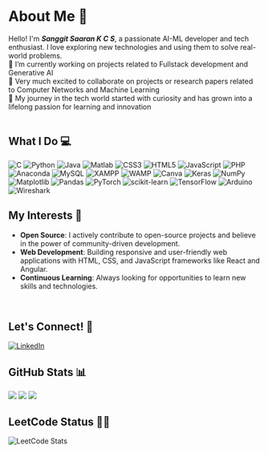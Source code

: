 #  About Me 💫
Hello! I'm ***Sanggit Saaran K C S***, a passionate AI-ML developer and tech enthusiast. I love exploring new technologies and using them to solve real-world problems.<br>
🔭 I’m currently working on projects related to Fullstack development and Generative AI<br>
🚀 Very much excited to collaborate on projects or research papers related to Computer Networks and Machine Learning<br>
🌱 My journey in the tech world started with curiosity and has grown into a lifelong passion for learning and innovation<br>
<br>

## What I Do 💻
![C](https://img.shields.io/badge/c-%2300599C.svg?style=for-the-badge&logo=c&logoColor=white) ![Python](https://img.shields.io/badge/python-3670A0?style=for-the-badge&logo=python&logoColor=ffdd54) ![Java](https://img.shields.io/badge/java-%23ED8B00.svg?style=for-the-badge&logo=openjdk&logoColor=white) ![Matlab](https://img.shields.io/badge/MATLAB-0076A8?style=for-the-badge&logo=mathworks&logoColor=white) ![CSS3](https://img.shields.io/badge/css3-%231572B6.svg?style=for-the-badge&logo=css3&logoColor=white) ![HTML5](https://img.shields.io/badge/html5-%23E34F26.svg?style=for-the-badge&logo=html5&logoColor=white) ![JavaScript](https://img.shields.io/badge/javascript-%23323330.svg?style=for-the-badge&logo=javascript&logoColor=%23F7DF1E) ![PHP](https://img.shields.io/badge/PHP-%23777BB4.svg?style=for-the-badge&logo=php&logoColor=white) ![Anaconda](https://img.shields.io/badge/Anaconda-%2344A833.svg?style=for-the-badge&logo=anaconda&logoColor=white) ![MySQL](https://img.shields.io/badge/mysql-4479A1.svg?style=for-the-badge&logo=mysql&logoColor=white) ![XAMPP](https://img.shields.io/badge/XAMPP-FB7A24?style=for-the-badge&logo=xampp&logoColor=white) ![WAMP](https://img.shields.io/badge/WAMP-FF4088?style=for-the-badge&logo=wamp&logoColor=white) ![Canva](https://img.shields.io/badge/Canva-%2300C4CC.svg?style=for-the-badge&logo=Canva&logoColor=white) ![Keras](https://img.shields.io/badge/Keras-%23D00000.svg?style=for-the-badge&logo=Keras&logoColor=white) ![NumPy](https://img.shields.io/badge/numpy-%23013243.svg?style=for-the-badge&logo=numpy&logoColor=white) ![Matplotlib](https://img.shields.io/badge/Matplotlib-%23ffffff.svg?style=for-the-badge&logo=Matplotlib&logoColor=black) ![Pandas](https://img.shields.io/badge/pandas-%23150458.svg?style=for-the-badge&logo=pandas&logoColor=white) ![PyTorch](https://img.shields.io/badge/PyTorch-%23EE4C2C.svg?style=for-the-badge&logo=PyTorch&logoColor=white) ![scikit-learn](https://img.shields.io/badge/scikit--learn-%23F7931E.svg?style=for-the-badge&logo=scikit-learn&logoColor=white) ![TensorFlow](https://img.shields.io/badge/TensorFlow-%23FF6F00.svg?style=for-the-badge&logo=TensorFlow&logoColor=white) ![Arduino](https://img.shields.io/badge/Arduino-00979D?style=for-the-badge&logo=arduino&logoColor=white) ![Wireshark](https://img.shields.io/badge/Wireshark-1679A7?style=for-the-badge&logo=wireshark&logoColor=white) 
<br>

## My Interests 🚀
- **Open Source**: I actively contribute to open-source projects and believe in the power of community-driven development.
- **Web Development**: Building responsive and user-friendly web applications with HTML, CSS, and JavaScript frameworks like React and Angular.
- **Continuous Learning**: Always looking for opportunities to learn new skills and technologies.
<br>

## Let's Connect! 🔗
[![LinkedIn](https://img.shields.io/badge/LinkedIn-%230077B5.svg?logo=linkedin&logoColor=white)](https://www.linkedin.com/in/sanggit-saaran-k-c-s/) 
<br>

## GitHub Stats 📊
![](https://github-readme-stats.vercel.app/api?username=sanggitsaaran&theme=dark&hide_border=true&include_all_commits=false&count_private=false)
![](https://github-readme-streak-stats.herokuapp.com/?user=sanggitsaaran&theme=dark&hide_border=true)
![](https://github-readme-stats.vercel.app/api/top-langs/?username=sanggitsaaran&theme=dark&hide_border=true&include_all_commits=false&count_private=false&layout=compact)
<br>

## LeetCode Status 🧑‍💻
![LeetCode Stats](https://leetcard.jacoblin.cool/sanggitkovai?theme=dark&font=Noto%20Serif%20Tibetan)
<br>

<!--
**sanggitsaaran/sanggitsaaran** is a ✨ _special_ ✨ repository because its `README.md` (this file) appears on your GitHub profile.

Here are some ideas to get you started:

- 🔭 I’m currently working on ...
- 🌱 I’m currently learning ...
- 👯 I’m looking to collaborate on ...
- 🤔 I’m looking for help with ...
- 💬 Ask me about ...
- 📫 How to reach me: ...
- 😄 Pronouns: ...
- ⚡ Fun fact: ...
-->
